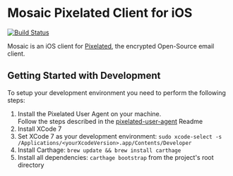 # Mosaic Pixelated Client for iOS

[![Build Status](https://travis-ci.org/mosaicapp/pixelated-mosaic-ios.svg?branch=master)](https://travis-ci.org/mosaicapp/pixelated-mosaic-ios)

Mosaic is an iOS client for [Pixelated](https://www.pixelated-project.org), the encrypted Open-Source email client.

## Getting Started with Development

To setup your development environment you need to perform the following steps:

  1. Install the Pixelated User Agent on your machine.  
  Follow the steps described in the [pixelated-user-agent](https://github.com/pixelated-project/pixelated-user-agent) Readme
  2. Install XCode 7
  3. Set XCode 7 as your development environment: `sudo xcode-select -s /Applications/<yourXcodeVersion>.app/Contents/Developer`
  4. Install Carthage: `brew update && brew install carthage`
  5. Install all dependencies: `carthage bootstrap` from the project's root directory


